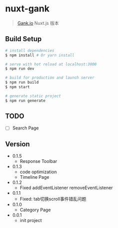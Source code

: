 # nuxt-gank

> [Gank.io](http://gank.io/) Nuxt.js 版本

## Build Setup

``` bash
# install dependencies
$ npm install # Or yarn install

# serve with hot reload at localhost:3000
$ npm run dev

# build for production and launch server
$ npm run build
$ npm start

# generate static project
$ npm run generate
```

## TODO

- [ ] Search Page

## Version

- 0.1.5
  - Response Toolbar
- 0.1.3
  - code optimization
  - Timeline Page
- 0.1.2
  - Fixed addEventListener removeEventListener
- 0.1.1
  - Fixed: tab切换scroll事件错乱问题
- 0.1.0
  - Category Page
- 0.0.1
  - init project